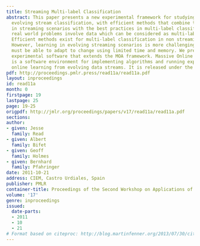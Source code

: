 ```yaml
---
title: Streaming Multi-label Classification
abstract: This paper presents a new experimental framework for studying multi-label
  evolving stream classification, with efficient methods that combine the best practices
  in streaming scenarios with the best practices in multi-label classification. Many
  real world problems involve data which can be considered as multi-label data streams.
  Efficient methods exist for multi-label classification in non streaming scenarios.
  However, learning in evolving streaming scenarios is more challenging, as the learners
  must be able to adapt to change using limited time and memory. We present a new
  experimental software that extends the MOA framework. Massive Online Analysis (MOA)
  is a software environment for implementing algorithms and running experiments for
  online learning from evolving data streams. It is released under the GNU GPL license.
pdf: http://proceedings.pmlr.press/read11a/read11a.pdf
layout: inproceedings
id: read11a
month: 0
firstpage: 19
lastpage: 25
page: 19-25
origpdf: http://jmlr.org/proceedings/papers/v17/read11a/read11a.pdf
sections: 
author:
- given: Jesse
  family: Read
- given: Albert
  family: Bifet
- given: Geoff
  family: Holmes
- given: Bernhard
  family: Pfahringer
date: 2011-10-21
address: CIEM, Castro Urdiales, Spain
publisher: PMLR
container-title: Proceedings of the Second Workshop on Applications of Pattern Analysis
volume: '17'
genre: inproceedings
issued:
  date-parts:
  - 2011
  - 10
  - 21
# Format based on citeproc: http://blog.martinfenner.org/2013/07/30/citeproc-yaml-for-bibliographies/
---
```

